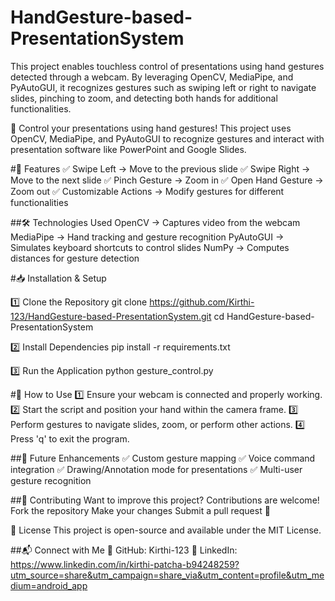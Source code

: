 # HandGesture-based-PresentationSystem
This project enables touchless control of presentations using hand gestures detected through a webcam. By leveraging OpenCV, MediaPipe, and PyAutoGUI, it recognizes gestures such as swiping left or right to navigate slides, pinching to zoom, and detecting both hands for additional functionalities.

🚀 Control your presentations using hand gestures! This project uses OpenCV, MediaPipe, and PyAutoGUI to recognize gestures and interact with presentation software like PowerPoint and Google Slides.

#📌 Features
✅ Swipe Left → Move to the previous slide
✅ Swipe Right → Move to the next slide
✅ Pinch Gesture → Zoom in
✅ Open Hand Gesture → Zoom out
✅ Customizable Actions → Modify gestures for different functionalities

##🛠 Technologies Used
OpenCV → Captures video from the webcam
MediaPipe → Hand tracking and gesture recognition
PyAutoGUI → Simulates keyboard shortcuts to control slides
NumPy → Computes distances for gesture detection

#📥 Installation & Setup

1️⃣ Clone the Repository
git clone https://github.com/Kirthi-123/HandGesture-based-PresentationSystem.git
cd HandGesture-based-PresentationSystem

2️⃣ Install Dependencies
pip install -r requirements.txt

3️⃣ Run the Application
python gesture_control.py

#🎯 How to Use
1️⃣ Ensure your webcam is connected and properly working.
2️⃣ Start the script and position your hand within the camera frame.
3️⃣ Perform gestures to navigate slides, zoom, or perform other actions.
4️⃣ Press 'q' to exit the program.

##🔧 Future Enhancements
✅ Custom gesture mapping
✅ Voice command integration
✅ Drawing/Annotation mode for presentations
✅ Multi-user gesture recognition

##🤝 Contributing
Want to improve this project? Contributions are welcome!
Fork the repository
Make your changes
Submit a pull request 🚀

📄 License
This project is open-source and available under the MIT License.

##📬 Connect with Me
🔗 GitHub: Kirthi-123
🔗 LinkedIn: https://www.linkedin.com/in/kirthi-patcha-b94248259?utm_source=share&utm_campaign=share_via&utm_content=profile&utm_medium=android_app
